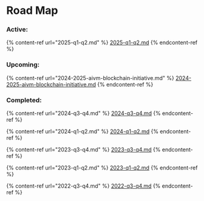 # Road Map

### **Active:**

{% content-ref url="2025-q1-q2.md" %}
[2025-q1-q2.md](2025-q1-q2.md)
{% endcontent-ref %}

### **Upcoming:**

{% content-ref url="2024-2025-aivm-blockchain-initiative.md" %}
[2024-2025-aivm-blockchain-initiative.md](2024-2025-aivm-blockchain-initiative.md)
{% endcontent-ref %}

### Completed:

{% content-ref url="2024-q3-q4.md" %}
[2024-q3-q4.md](2024-q3-q4.md)
{% endcontent-ref %}

{% content-ref url="2024-q1-q2.md" %}
[2024-q1-q2.md](2024-q1-q2.md)
{% endcontent-ref %}

{% content-ref url="2023-q3-q4.md" %}
[2023-q3-q4.md](2023-q3-q4.md)
{% endcontent-ref %}

{% content-ref url="2023-q1-q2.md" %}
[2023-q1-q2.md](2023-q1-q2.md)
{% endcontent-ref %}

{% content-ref url="2022-q3-q4.md" %}
[2022-q3-q4.md](2022-q3-q4.md)
{% endcontent-ref %}

